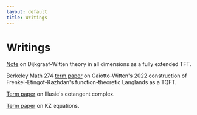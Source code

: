 ```yaml
---
layout: default
title: Writings
---
```

# Writings

[Note](https://jacoberl.github.io/assets/DW-notes.pdf) on Dijkgraaf-Witten theory in all dimensions as a fully extended TFT.

Berkeley Math 274 [term paper](https://jacoberl.github.io/assets/final-paper.pdf) on Gaiotto-Witten's 2022 construction of Frenkel-Etingof-Kazhdan's function-theoretic Langlands as a TQFT. 

[Term paper](https://jacoberl.github.io/assets/256B_final-paper.pdf) on Illusie's cotangent complex.

[Term paper](https://jacoberl.github.io/assets/261B_final-paper.pdf) on KZ equations.
